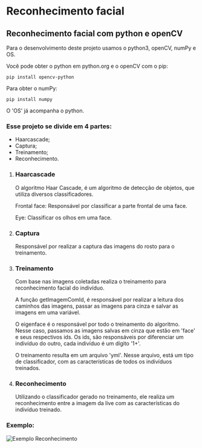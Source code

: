<h1>Reconhecimento facial</h1>
<h2>Reconhecimento facial com python e openCV</h2>

<p>Para o desenvolvimento deste projeto usamos o python3, openCV, numPy e OS.</p>
<p>Você pode obter o python em python.org e o openCV com o pip:</p>

<code>pip install opencv-python</code>

<p>Para obter o numPy:</p>

<code>pip install numpy</code>

<p>O 'OS' já acompanha o python.</p>

<h3>Esse projeto se divide em 4 partes:</h3>
<ul>
<li>Haarcascade;</li>
<li>Captura;</li>
<li>Treinamento;</li>
<li>Reconhecimento.</li>
</ul>

<ol>
<div name='1'>
<li><h3>Haarcascade</h3></li>
<p>O algoritmo Haar Cascade, é um algoritmo de detecção de objetos, que utiliza diversos classificadores.</p>
<p>Frontal face: Responsável por classificar a parte frontal de uma face.</p>
<p>Eye: Classificar os olhos em uma face.</p>
</div>

<div name='2'>
<li><h3>Captura</h3></li>
<p>Responsável por realizar a captura das imagens do rosto para o treinamento.</p>
</div>

<div name='3'>
<li><h3>Treinamento</h3></li>
<p>Com base nas imagens coletadas realiza o treinamento para reconhecimento facial do indivíduo.</p>
<p>A função getImagemComId, é responsável por realizar a leitura dos caminhos das imagens, passar as imagens para cinza e salvar as imagens em uma variável.</p>
<p>O eigenface é o responsável por todo o treinamento do algoritmo. Nesse caso, passamos as imagens salvas em cinza que estão em 'face' e seus respectivos ids.
Os ids, são responsáveis por diferenciar um indivíduo do outro, cada indivíduo é um dígito '1+'.</p>
<p>O treinamento resulta em um arquivo 'yml'. Nesse arquivo, está um tipo de classificador, com as características de todos os indivíduos treinados.</p>
</div>

<div name='4'>
<li><h3>Reconhecimento</h3></li>
<p>Utilizando o classificador gerado no treinamento, ele realiza um reconhecimento entre a imagem da live com as características do indivíduo treinado.</p>
</div>
</ol>

<h3>Exemplo:</h3>

![Exemplo Reconhecimento](https://user-images.githubusercontent.com/51063415/138610543-d3cde6a4-3237-455d-bb41-cd8c3378d993.png)

